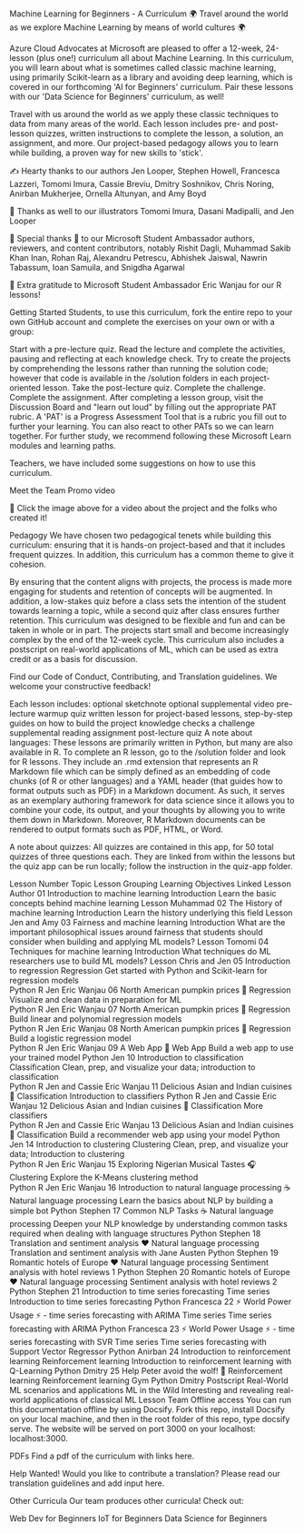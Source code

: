 Machine Learning for Beginners - A Curriculum
🌍 Travel around the world as we explore Machine Learning by means of world cultures 🌍

Azure Cloud Advocates at Microsoft are pleased to offer a 12-week, 24-lesson (plus one!) curriculum all about Machine Learning. In this curriculum, you will learn about what is sometimes called classic machine learning, using primarily Scikit-learn as a library and avoiding deep learning, which is covered in our forthcoming 'AI for Beginners' curriculum. Pair these lessons with our 'Data Science for Beginners' curriculum, as well!

Travel with us around the world as we apply these classic techniques to data from many areas of the world. Each lesson includes pre- and post-lesson quizzes, written instructions to complete the lesson, a solution, an assignment, and more. Our project-based pedagogy allows you to learn while building, a proven way for new skills to 'stick'.

✍️ Hearty thanks to our authors Jen Looper, Stephen Howell, Francesca Lazzeri, Tomomi Imura, Cassie Breviu, Dmitry Soshnikov, Chris Noring, Anirban Mukherjee, Ornella Altunyan, and Amy Boyd

🎨 Thanks as well to our illustrators Tomomi Imura, Dasani Madipalli, and Jen Looper

🙏 Special thanks 🙏 to our Microsoft Student Ambassador authors, reviewers, and content contributors, notably Rishit Dagli, Muhammad Sakib Khan Inan, Rohan Raj, Alexandru Petrescu, Abhishek Jaiswal, Nawrin Tabassum, Ioan Samuila, and Snigdha Agarwal

🤩 Extra gratitude to Microsoft Student Ambassador Eric Wanjau for our R lessons!

Getting Started
Students, to use this curriculum, fork the entire repo to your own GitHub account and complete the exercises on your own or with a group:

Start with a pre-lecture quiz.
Read the lecture and complete the activities, pausing and reflecting at each knowledge check.
Try to create the projects by comprehending the lessons rather than running the solution code; however that code is available in the /solution folders in each project-oriented lesson.
Take the post-lecture quiz.
Complete the challenge.
Complete the assignment.
After completing a lesson group, visit the Discussion Board and "learn out loud" by filling out the appropriate PAT rubric. A 'PAT' is a Progress Assessment Tool that is a rubric you fill out to further your learning. You can also react to other PATs so we can learn together.
For further study, we recommend following these Microsoft Learn modules and learning paths.

Teachers, we have included some suggestions on how to use this curriculum.

Meet the Team
Promo video

🎥 Click the image above for a video about the project and the folks who created it!

Pedagogy
We have chosen two pedagogical tenets while building this curriculum: ensuring that it is hands-on project-based and that it includes frequent quizzes. In addition, this curriculum has a common theme to give it cohesion.

By ensuring that the content aligns with projects, the process is made more engaging for students and retention of concepts will be augmented. In addition, a low-stakes quiz before a class sets the intention of the student towards learning a topic, while a second quiz after class ensures further retention. This curriculum was designed to be flexible and fun and can be taken in whole or in part. The projects start small and become increasingly complex by the end of the 12-week cycle. This curriculum also includes a postscript on real-world applications of ML, which can be used as extra credit or as a basis for discussion.

Find our Code of Conduct, Contributing, and Translation guidelines. We welcome your constructive feedback!

Each lesson includes:
optional sketchnote
optional supplemental video
pre-lecture warmup quiz
written lesson
for project-based lessons, step-by-step guides on how to build the project
knowledge checks
a challenge
supplemental reading
assignment
post-lecture quiz
A note about languages: These lessons are primarily written in Python, but many are also available in R. To complete an R lesson, go to the /solution folder and look for R lessons. They include an .rmd extension that represents an R Markdown file which can be simply defined as an embedding of code chunks (of R or other languages) and a YAML header (that guides how to format outputs such as PDF) in a Markdown document. As such, it serves as an exemplary authoring framework for data science since it allows you to combine your code, its output, and your thoughts by allowing you to write them down in Markdown. Moreover, R Markdown documents can be rendered to output formats such as PDF, HTML, or Word.

A note about quizzes: All quizzes are contained in this app, for 50 total quizzes of three questions each. They are linked from within the lessons but the quiz app can be run locally; follow the instruction in the quiz-app folder.

Lesson Number	Topic	Lesson Grouping	Learning Objectives	Linked Lesson	Author
01	Introduction to machine learning	Introduction	Learn the basic concepts behind machine learning	Lesson	Muhammad
02	The History of machine learning	Introduction	Learn the history underlying this field	Lesson	Jen and Amy
03	Fairness and machine learning	Introduction	What are the important philosophical issues around fairness that students should consider when building and applying ML models?	Lesson	Tomomi
04	Techniques for machine learning	Introduction	What techniques do ML researchers use to build ML models?	Lesson	Chris and Jen
05	Introduction to regression	Regression	Get started with Python and Scikit-learn for regression models	
Python
R
Jen
Eric Wanjau
06	North American pumpkin prices 🎃	Regression	Visualize and clean data in preparation for ML	
Python
R
Jen
Eric Wanjau
07	North American pumpkin prices 🎃	Regression	Build linear and polynomial regression models	
Python
R
Jen
Eric Wanjau
08	North American pumpkin prices 🎃	Regression	Build a logistic regression model	
Python
R
Jen
Eric Wanjau
09	A Web App 🔌	Web App	Build a web app to use your trained model	Python	Jen
10	Introduction to classification	Classification	Clean, prep, and visualize your data; introduction to classification	
Python
R
Jen and Cassie
Eric Wanjau
11	Delicious Asian and Indian cuisines 🍜	Classification	Introduction to classifiers	
Python
R
Jen and Cassie
Eric Wanjau
12	Delicious Asian and Indian cuisines 🍜	Classification	More classifiers	
Python
R
Jen and Cassie
Eric Wanjau
13	Delicious Asian and Indian cuisines 🍜	Classification	Build a recommender web app using your model	Python	Jen
14	Introduction to clustering	Clustering	Clean, prep, and visualize your data; Introduction to clustering	
Python
R
Jen
Eric Wanjau
15	Exploring Nigerian Musical Tastes 🎧	Clustering	Explore the K-Means clustering method	
Python
R
Jen
Eric Wanjau
16	Introduction to natural language processing ☕️	Natural language processing	Learn the basics about NLP by building a simple bot	Python	Stephen
17	Common NLP Tasks ☕️	Natural language processing	Deepen your NLP knowledge by understanding common tasks required when dealing with language structures	Python	Stephen
18	Translation and sentiment analysis ♥️	Natural language processing	Translation and sentiment analysis with Jane Austen	Python	Stephen
19	Romantic hotels of Europe ♥️	Natural language processing	Sentiment analysis with hotel reviews 1	Python	Stephen
20	Romantic hotels of Europe ♥️	Natural language processing	Sentiment analysis with hotel reviews 2	Python	Stephen
21	Introduction to time series forecasting	Time series	Introduction to time series forecasting	Python	Francesca
22	⚡️ World Power Usage ⚡️ - time series forecasting with ARIMA	Time series	Time series forecasting with ARIMA	Python	Francesca
23	⚡️ World Power Usage ⚡️ - time series forecasting with SVR	Time series	Time series forecasting with Support Vector Regressor	Python	Anirban
24	Introduction to reinforcement learning	Reinforcement learning	Introduction to reinforcement learning with Q-Learning	Python	Dmitry
25	Help Peter avoid the wolf! 🐺	Reinforcement learning	Reinforcement learning Gym	Python	Dmitry
Postscript	Real-World ML scenarios and applications	ML in the Wild	Interesting and revealing real-world applications of classical ML	Lesson	Team
Offline access
You can run this documentation offline by using Docsify. Fork this repo, install Docsify on your local machine, and then in the root folder of this repo, type docsify serve. The website will be served on port 3000 on your localhost: localhost:3000.

PDFs
Find a pdf of the curriculum with links here.

Help Wanted!
Would you like to contribute a translation? Please read our translation guidelines and add input here.

Other Curricula
Our team produces other curricula! Check out:

Web Dev for Beginners
IoT for Beginners
Data Science for Beginners
